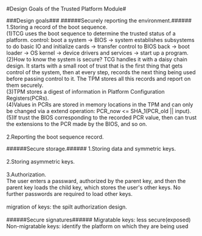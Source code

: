 #Design Goals of the Trusted Platform Module#

###Design goals###
######Securely reporting the environment.######
1.Storing a record of the boot sequence.<br />
<lo>
    (1)TCG uses the boot sequence to determine the trusted status of a platform. control: boot a system -> BIOS -> system establishes subsystems to do basic IO and initialize cards -> transfer control to BIOS back -> boot loader -> OS kernel -> device drivers and services -> start up a program.<br />
    (2)How to know the system is secure? TCG handles it with a daisy chain design. It starts with a small root of trust that is the first thing that gets control of the system, then at every step, records the next thing being used before passing control to it. The TPM stores all this records and report on them securely.<br />
    (3)TPM stores a digest of information in Platform Configuration Registers(PCRs).<br />
    (4)Values in PCRs are stored in memory locations in the TPM and can only be changed via a extend operation: PCR_now <= SHA_1(PCR_old || input).<br />
    (5)If trust the BIOS corresponding to the recorded PCR value, then can trust the extensions to the PCR made by the BIOS, and so on.<br />
</lo>
<br />
2.Reporting the boot sequence record.<br />

######Secure storage.######
1.Storing data and symmetric keys.<br />
<br />
2.Storing asymmetric keys.<br />
<br />
3.Authorization.<br />
The user enters a passward, authorized by the parent key, and then the parent key loads the child key, which stores the user's other keys. No further passwords are required to load other keys.<br />
<br />
migration of keys: the spilt authorization design.<br />
<br />
######Secure signatures######
Migratable keys: less secure(exposed)<br />
Non-migratable keys: identify the platform on which they are being used<br />
<br />
